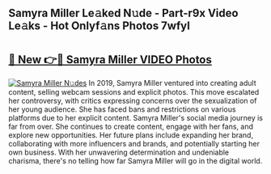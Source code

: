 ## Samyra Miller Le𝚊ked N𝚞de - Part-r9x Video Le𝚊ks - Hot Onlyf𝚊ns Photos 7wfyI

# <h2><a href="http://ab79520.deff.icu/?id=Samyra+Miller">🔗 New 👉🔴 Samyra Miller VIDEO Photos</a></h2>

[![Samyra Miller N𝚞des](https://i.imgur.com/rIISA9y.gif)](http://ab79520.deff.icu/?id=Samyra+Miller)
In 2019, Samyra Miller ventured into creating adult content, selling webcam sessions and explicit photos. This move escalated her controversy, with critics expressing concerns over the sexualization of her young audience. She has faced bans and restrictions on various platforms due to her explicit content. Samyra Miller's social media journey is far from over. She continues to create content, engage with her fans, and explore new opportunities. Her future plans include expanding her brand, collaborating with more influencers and brands, and potentially starting her own business. With her unwavering determination and undeniable charisma, there's no telling how far Samyra Miller will go in the digital world.
